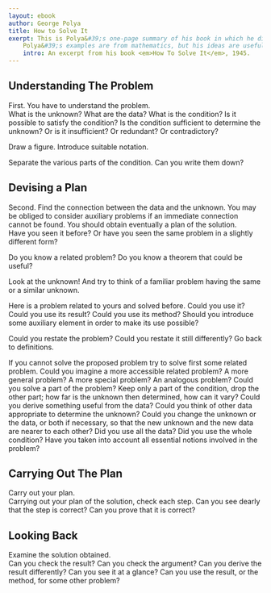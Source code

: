 ```yaml
---
layout: ebook
author: George Polya
title: How to Solve It
exerpt: This is Polya&#39;s one-page summary of his book in which he discusses strategies and techniques for solving problems.
    Polya&#39;s examples are from mathematics, but his ideas are useful in solving physics problems also.
    intro: An excerpt from his book <em>How To Solve It</em>, 1945.
---
```


## Understanding The Problem
<aside>
First.
You have to understand the problem.
</aside>
What is the unknown? 
What are the data?
What is the condition?  
Is it possible to satisfy the condition?
Is the condition sufficient to determine the unknown?
Or is it insufficient? 
Or redundant? Or contradictory?

Draw a figure. 
Introduce suitable notation.

Separate the various parts of the condition. 
Can you write them down?


## Devising a Plan
<aside>
Second.
Find the connection between the data and the unknown.
You may be obliged to consider auxiliary problems if an immediate connection cannot be found.
You should obtain eventually a plan of the solution.
</aside>
Have you seen it before?
Or have you seen the same problem in a slightly different form?

Do you know a related problem? 
Do you know a theorem that could be useful?

Look at the unknown! 
And try to think of a familiar problem having
the same or a similar unknown.

Here is a problem related to yours and solved before.
Could you use it?
Could you use its result?
Could you use its method?
Should you introduce some auxiliary element in order to make its use possible?

Could you restate the problem? 
Could you restate it still differently?
Go back to definitions.

If you cannot solve the proposed problem try to solve first some related problem.
Could you imagine a more accessible related problem?
A more general problem? 
A more special problem?
An analogous problem?
Could you solve a part of the problem?
Keep only a part of the condition, drop the other part; how far is the unknown then determined, how can it vary?
Could you derive something useful from the data?
Could you think of other data appropriate to determine the unknown?
Could you change the unknown or the data, or both if necessary, so that the new unknown and the new data are nearer to each other?
Did you use all the data? 
Did you use the whole condition?
Have you taken into account all essential notions involved in the problem?


## Carrying Out The Plan
<aside>
    Carry out your plan.
</aside>
Carrying out your plan of the solution, check each step.
Can you see dearly that the step is correct?
Can you prove that it is correct?



## Looking Back
<aside>
    Examine the solution obtained.
</aside>
Can you check the result?
Can you check the argument?
Can you derive the result differently?
Can you see it at a glance?
Can you use the result, or the method, for some other problem?


